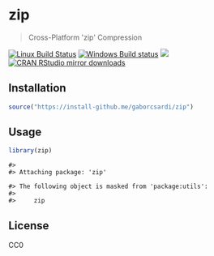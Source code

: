 


# zip

> Cross-Platform 'zip' Compression

[![Linux Build Status](https://travis-ci.org/gaborcsardi/zip.svg?branch=master)](https://travis-ci.org/gaborcsardi/zip)
[![Windows Build status](https://ci.appveyor.com/api/projects/status/github/gaborcsardi/zip?svg=true)](https://ci.appveyor.com/project/gaborcsardi/zip)
[![](http://www.r-pkg.org/badges/version/zip)](http://www.r-pkg.org/pkg/zip)
[![CRAN RStudio mirror downloads](http://cranlogs.r-pkg.org/badges/zip)](http://www.r-pkg.org/pkg/zip)

## Installation


```r
source("https://install-github.me/gaborcsardi/zip")
```

## Usage


```r
library(zip)
```

```
#> 
#> Attaching package: 'zip'
```

```
#> The following object is masked from 'package:utils':
#> 
#>     zip
```

## License

CC0
